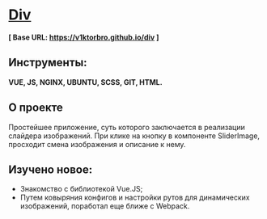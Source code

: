 # [Div](https://v1ktorbro.github.io/div/)

**[ Base URL: https://v1ktorbro.github.io/div ]**

## Инструменты:
**VUE, JS, NGINX, UBUNTU, SCSS, GIT, HTML.**

## О проекте
Простейшее приложение, суть которого заключается в реализации слайдера изображений. При клике на кнопку в компоненте SliderImage, просходит смена изображения и описание к нему.

## Изучено новое:
* Знакомство с библиотекой Vue.JS;
* Путем ковыряния конфигов и настройки рутов для динамических изображений, поработал еще ближе с Webpack.
